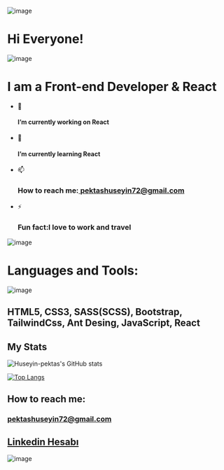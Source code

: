   ![image](https://camo.githubusercontent.com/8e51b9591bedfccc9e5a5d3f106ef81018b8ff8941af57a5abb8b46366e75e1a/68747470733a2f2f7777772e656d6f6a69616c6c2e636f6d2f696d616765732f36302f74656c656772616d2f31663931642e676966)
 <h1>Hi Everyone! </h1>


 ![image](https://camo.githubusercontent.com/8e51b9591bedfccc9e5a5d3f106ef81018b8ff8941af57a5abb8b46366e75e1a/68747470733a2f2f7777772e656d6f6a69616c6c2e636f6d2f696d616765732f36302f74656c656772616d2f31663931642e676966) <h1> I am a Front-end Developer & React</h1>


- 🔭  <h4> I’m currently working on React</h4>
- 🌱  <h4> I’m currently learning React</h4>
- 📫 <h3>How to reach me:<a href="pektashuseyin72@gmail.com">  pektashuseyin72@gmail.com </a></h3> 
- ⚡  <h3>Fun fact:I love to work and travel</h3>

![image](https://camo.githubusercontent.com/0b18a88610d111a97b991f2da1caecfca019746192cf8d330e7e25e6bc24491b/68747470733a2f2f7777772e656d6f6a69616c6c2e636f6d2f696d616765732f36302f74656c656772616d2f31663563322e676966)
<h1>Languages and Tools:</h1> 
  

![image](https://camo.githubusercontent.com/74daecca274c1ad3f7de7e4a6247c121cdd0bb63f6b6e8784e28fdea2b2ba55d/68747470733a2f2f7777772e656d6f6a69616c6c2e636f6d2f696d616765732f36302f74656c656772616d2f31663434392e676966)<h2>HTML5,  CSS3,  SASS(SCSS),  Bootstrap, TailwindCss, Ant Desing, JavaScript,  React</h2>    
 

<h2>My Stats</h2>


![Huseyin-pektas's GitHub stats](68747470733a2f2f6769746875622d726561646d652d73747265616b2d73746174732e6865726f6b756170702e636f6d2f3f757365723d6265797a6161616b65736572267468656d653d6e696768746f776c26686964655f626f726465723d66616c7365)



[![Top Langs](https://github-readme-stats.vercel.app/api/top-langs/?username=Huseyin-pektas&layout=compact)](https://github.com/Huseyin-pektas/github-readme-stats)

 <h2>How to reach me:</h3> 
  <h3> <a href="pektashuseyin72@gmail.com">  pektashuseyin72@gmail.com </a></h3> 
<h2><a href="https://www.linkedin.com/in/h%C3%BCseyin-pekta%C5%9F1/">Linkedin Hesabı</a></h2>

![image](https://camo.githubusercontent.com/b8591b320c5c2fd6aeadd0126867faa1d9f649f5e8f3c1fe9431b2b524a349e0/68747470733a2f2f7777772e656d6f6a69616c6c2e636f6d2f696d616765732f36302f74656c656772616d2f31663331662e676966)
